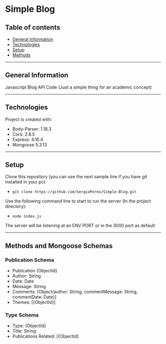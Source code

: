 # Simple Blog

## Table of contents

* [General Information](#general-information)
* [Technologies](#technologies)
* [Setup](#setup)
* [Methods](#methods)

---

## General Information
Javascript Blog API Code (Just a simple thing for an academic concept)

---

## Technologies
Project is created with:
* Body-Parser: 1.18.3
* Cors: 2.8.5
* Express: 4.16.4
* Mongoose 5.3.13

---

## Setup
Clone this repository (you can use the next sample line if you have git installed in your pc)
* `git clone https://github.com/SergioPereo/Simple-Blog.git`

Use the following command line to start to run the server (In the project directory):
* `node index.js`

The server will be listening at an ENV PORT or in the 3000 port as default

---

## Methods and Mongoose Schemas

### Publication Schema
* Publication {ObjectId}
* Author: String
* Date: Date
* Message: String
* Comments: [Object{author: String, commentMessage: String, commentDate: Date}]
* Themes: [{ObjectId}]


### Type Schema
* Type: {ObjectId}
* Title: String
* Publications Related: [{ObjectId]




